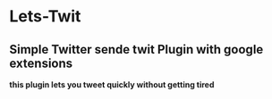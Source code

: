  <h1> Lets-Twit </h1>
<h2> Simple Twitter sende twit Plugin with google extensions </h2>

<b>this plugin lets you tweet quickly without getting tired </b>
